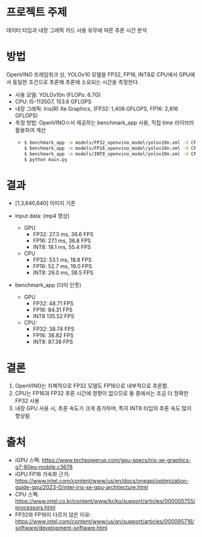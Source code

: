 # 프로젝트 주제
데이터 타입과 내장 그래픽 카드 사용 유무에 따른 추론 시간 분석

# 방법
OpenVINO 프레임워크 상, YOLOv10 모델을 FP32, FP16, INT8로 CPU에서 GPU에서 동일한 조건으로 추론해 추론에 소요되는 시간을 측정한다.
- 사용 모델: YOLOv10n (FLOPs: 6.7G)
- CPU: I5-1135G7, 153.6 GFLOPS
- 내장 그래픽: Iris(R) Xe Graphics, (FP32: 1,408 GFLOPS, FP16: 2,816 GFLOPS)
- 측정 방법: OpenVINOㅇ서 제공하는 benchmark_app 사용, 직접 time 라이브러 활용하여 계산
  - ```bash
    $ benchmark_app -m models/FP32_openvino_model/yolov10n.xml -d CPU -api async -shape "[1,3,640,640]" -t 15 -infer_precision f32
    $ benchmark_app -m models/FP16_openvino_model/yolov10n.xml -d CPU -api async -shape "[1,3,640,640]" -t 15 -infer_precision
    $ benchmark_app -m models/INT8_openvino_model/yolov10n.xml -d CPU -api async -shape "[1,3,640,640]" -t 15 -infer_precision
    $ python main.py
    ```
# 결과
- [1,3,640,640] 이미지 기준

- Input data: (mp4 영상)
  - GPU
    - FP32: 27.3 ms, 36.6 FPS
    - FP16: 27.1 ms, 36.8 FPS
    - INT8: 18.1 ms, 55.4 FPS
  - CPU
    - FP32: 53.1 ms, 18.8 FPS
    - FP16: 52.7 ms, 19.0 FPS
    - INT8: 26.0 ms, 38.5 FPS
- benchmark_app (더미 인풋)
  - GPU
    - FP32: 48.71 FPS
    - FP16: 84.31 FPS
    - INT8 135.52 FPS
  - CPU:
    - FP32: 38.74 FPS
    - FP16: 38.82 FPS
    - INT8: 87.38 FPS

# 결론
1. OpenVINO는 자체적으로 FP32 모델도 FP16으로 내부적으로 추론함.
2. CPU는 FP16과 FP32 추론 시간에 영향이 없으므로 둘 중에서는 조금 더 정확한 FP32 사용
3. 내장 GPU 사용 시, 추론 속도가 크게 증가하며, 특히 INT8 타입의 추론 속도 많이 향상됨

# 출처
- iGPU 스펙: https://www.techpowerup.com/gpu-specs/iris-xe-graphics-g7-80eu-mobile.c3678
- iGPU FP16 가속화 근거: https://www.intel.com/content/www/us/en/docs/oneapi/optimization-guide-gpu/2023-0/intel-iris-xe-gpu-architecture.html
- CPU 스펙: https://www.intel.co.kr/content/www/kr/ko/support/articles/000005755/processors.html
- FP32와 FP16이 다르지 않은 이유: https://www.intel.com/content/www/us/en/support/articles/000095716/software/development-software.html
